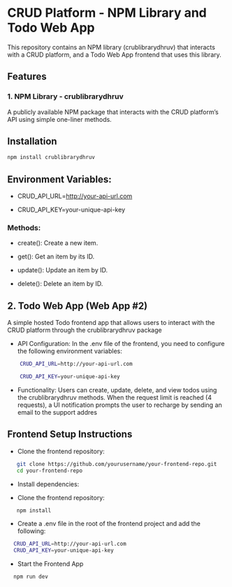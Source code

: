 
# CRUD Platform - NPM Library and Todo Web App

This repository contains an NPM library (crublibrarydhruv) that interacts with a CRUD platform, and a Todo Web App frontend that uses this library.


## Features

### 1. NPM Library - crublibrarydhruv
A publicly available NPM package that interacts with the CRUD platform’s API using simple one-liner methods.

## Installation


```bash
npm install crublibrarydhruv

```

## Environment Variables:

- CRUD_API_URL=http://your-api-url.com

- CRUD_API_KEY=your-unique-api-key

### Methods:

- create(): Create a new item.

- get(): Get an item by its ID.

- update(): Update an item by ID.

- delete(): Delete an item by ID.

## 2. Todo Web App (Web App #2)
A simple hosted Todo frontend app that allows users to interact with the CRUD platform through the crublibrarydhruv package

- API Configuration: In the .env file of the frontend, you need to configure the following environment variables:


```bash
    CRUD_API_URL=http://your-api-url.com

    CRUD_API_KEY=your-unique-api-key

```

- Functionality: Users can create, update, delete, and view todos using the crublibrarydhruv methods. When the request limit is reached (4 requests), a UI notification prompts the user to recharge by sending an email to the support addres

## Frontend Setup Instructions

- Clone the frontend repository:
```bash
   git clone https://github.com/yourusername/your-frontend-repo.git
   cd your-frontend-repo
```

- Install dependencies:

- Clone the frontend repository:
```bash
   npm install
```

- Create a .env file in the root of the frontend project and add the following:

```bash
  CRUD_API_URL=http://your-api-url.com
  CRUD_API_KEY=your-unique-api-key
```

- Start the Frontend App

```bash
  npm run dev
```











